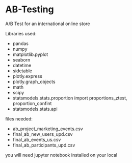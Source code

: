 # AB-Testing
A/B Test for an international online store

Libraries used:
- pandas
- numpy 
- matplotlib.pyplot
- seaborn 
- datetime
- sidetable
- plotly.express 
- plotly.graph_objects
- math 
- scipy 
- statsmodels.stats.proportion import proportions_ztest, proportion_confint
- statsmodels.stats.api 

files needed:
- ab_project_marketing_events.csv
- final_ab_new_users_upd.csv
- final_ab_events_us.csv
- final_ab_participants_upd.csv

you will need jupyter notebook installed on your local
